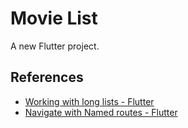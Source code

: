 # Movie List

A new Flutter project.

## References
- [Working with long lists - Flutter](https://flutter.dev/docs/cookbook/lists/long-lists)
- [Navigate with Named routes - Flutter](https://flutter.dev/docs/cookbook/navigation/named-routes)
